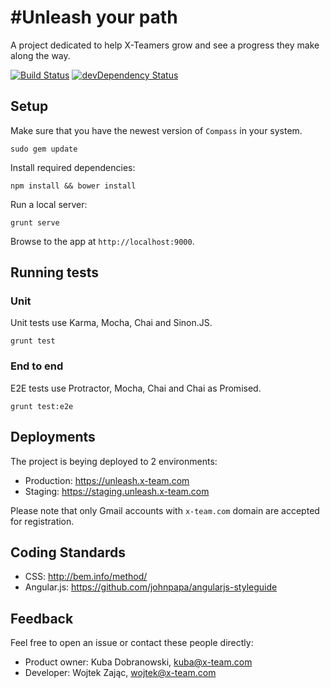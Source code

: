 # #Unleash your path

A project dedicated to help X-Teamers grow and see a progress they make along the way.

[![Build Status](https://travis-ci.org/x-team/unleash.svg?branch=master)](https://travis-ci.org/x-team/unleash)
[![devDependency Status](https://david-dm.org/x-team/unleash/dev-status.svg)](https://david-dm.org/x-team/unleash#info=devDependencies)

## Setup

Make sure that you have the newest version of `Compass` in your system.

```
sudo gem update
```

Install required dependencies:

```
npm install && bower install
```

Run a local server:

```
grunt serve
```

Browse to the app at `http://localhost:9000`.

## Running tests

### Unit

Unit tests use Karma, Mocha, Chai and Sinon.JS.

```
grunt test
```

### End to end

E2E tests use Protractor, Mocha, Chai and Chai as Promised.

```
grunt test:e2e
```

## Deployments

The project is beying deployed to 2 environments:
- Production: https://unleash.x-team.com
- Staging: https://staging.unleash.x-team.com

Please note that only Gmail accounts with `x-team.com` domain are accepted for registration.

## Coding Standards

* CSS: http://bem.info/method/
* Angular.js: https://github.com/johnpapa/angularjs-styleguide

## Feedback

Feel free to open an issue or contact these people directly:

- Product owner: Kuba Dobranowski, <kuba@x-team.com>
- Developer: Wojtek Zając, <wojtek@x-team.com>
